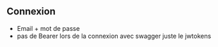 ## Connexion
- Email + mot de passe
- pas de Bearer lors de la connexion avec swagger juste le jwtokens